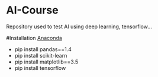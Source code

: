 # AI-Course
Repository used to test AI using deep learning, tensorflow...

#Installation
[Anaconda](https://www.anaconda.com/download)

- pip install pandas==1.4
- pip install scikit-learn
- pip install matplotlib==3.5
- pip install tensorflow
